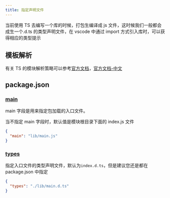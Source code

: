 ```yaml
---
title: 指定声明文件
---
```


当前使用 TS 去编写一个库的时候，打包生编译成 js 文件，这时候我们一般都会成生一个.d.ts 的类型声明文件，在 vscode 中通过 import 方式引入库时，可以获得相应的类型提示

## 模板解析

有关 TS 的模块解析策略可以参考[官方文档](https://www.typescriptlang.org/docs/handbook/module-resolution.html)，[官方文档-中文](https://www.tslang.cn/docs/handbook/module-resolution.html)

## package.json

### [main](https://docs.npmjs.com/cli/v8/configuring-npm/package-json#main)

main 字段是用来指定包加载的入口文件。

当不指定 main 字段时，默认值是模块根目录下面的 index.js 文件

```json
{
  "main": "lib/main.js"
}
```

### [types](https://www.typescriptlang.org/docs/handbook/declaration-files/publishing.html)

指定入口文件的类型声明文件，默认为`index.d.ts`，但是建议您还是都在 package.json 中指定

```json
{
  "types": "./lib/main.d.ts"
}
```

